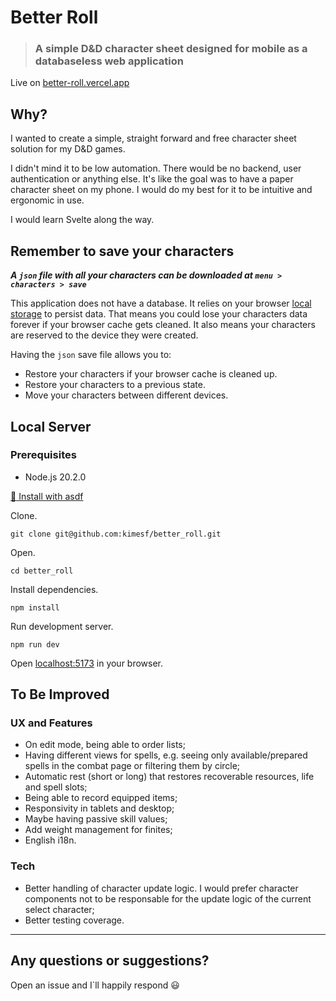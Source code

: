 # Better Roll

> ### A simple D&D character sheet designed for mobile as a databaseless web application

Live on [better-roll.vercel.app](https://better-roll.vercel.app/)

## Why?

I wanted to create a simple, straight forward and free character sheet solution for my D&D games.

I didn't mind it to be low automation. There would be no backend, user authentication or anything else. It's like the goal was to have a paper character sheet on my phone. I would do my best for it to be intuitive and ergonomic in use.

I would learn Svelte along the way.

## Remember to save your characters

***A `json` file with all your characters can be downloaded at `menu > characters > save`***

This application does not have a database. It relies on your browser [local storage](https://developer.mozilla.org/en-US/docs/Web/API/Window/localStorage) to persist data. That means you could lose your characters data forever if your browser cache gets cleaned. It also means your characters are reserved to the device they were created.

Having the `json` save file allows you to:

- Restore your characters if your browser cache is cleaned up.
- Restore your characters to a previous state.
- Move your characters between different devices.

## Local Server

### Prerequisites

- Node.js 20.2.0

[:link: Install with asdf](https://github.com/asdf-vm/asdf-nodejs)

Clone.

```shell
git clone git@github.com:kimesf/better_roll.git
```

Open.

```shell
cd better_roll
```

Install dependencies.

```shell
npm install
```

Run development server.

```shell
npm run dev
```

Open [localhost:5173](localhost:5173) in your browser.

## To Be Improved

### UX and Features

- On edit mode, being able to order lists;
- Having different views for spells, e.g. seeing only available/prepared spells in the combat page or filtering them by circle;
- Automatic rest (short or long) that restores recoverable resources, life and spell slots;
- Being able to record equipped items;
- Responsivity in tablets and desktop;
- Maybe having passive skill values;
- Add weight management for finites;
- English i18n.

### Tech

- Better handling of character update logic. I would prefer character components not to be responsable for the update logic of the current select character;
- Better testing coverage.

---

## Any questions or suggestions?

Open an issue and I`ll happily respond :smiley:
